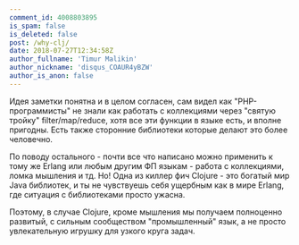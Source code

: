 ```yaml
---
comment_id: 4008803895
is_spam: false
is_deleted: false
post: /why-clj/
date: 2018-07-27T12:34:58Z
author_fullname: 'Timur Malikin'
author_nickname: 'disqus_COAUR4yBZW'
author_is_anon: false
---
```


<p>Идея заметки понятна и в целом согласен, сам видел как "PHP-программисты" не знали как работать с коллекциями через "святую тройку" filter/map/reduce, хотя все эти функции в языке есть, и вполне пригодны. Есть также сторонние библиотеки которые делают это более человечно.</p><p>По поводу остального - почти все что написано можно применить к тому же Erlang или любым другим ФП языкам - работа с коллекциями, ломка мышления и тд. Но! Одна из киллер фич Clojure - это богатый мир Java библиотек, и ты не чувствуешь себя ущербным как в мире Erlang, где ситуация с библиотеками просто ужасна.</p><p>Поэтому, в случае Clojure, кроме мышления мы получаем полноценно развитый, с сильным сообществом "промышленный" язык, а не просто увлекательную игрушку для узкого круга задач.</p>
